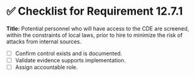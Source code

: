 # ✅ Checklist for Requirement 12.7.1

**Title:** Potential personnel who will have access to the CDE are screened, within the constraints of local laws, prior to hire to minimize the risk of attacks from internal sources.

- [ ] Confirm control exists and is documented.
- [ ] Validate evidence supports implementation.
- [ ] Assign accountable role.
